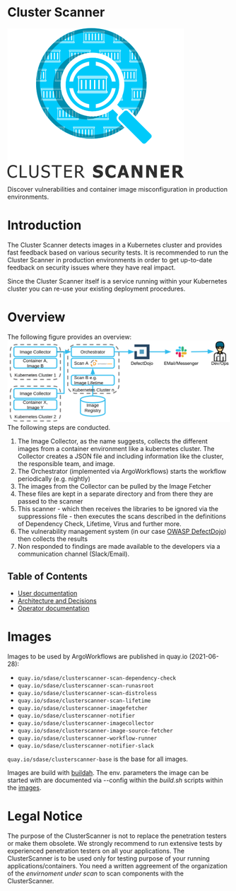 # Cluster Scanner
![Logo](docs/images/logo.png "Logo")


Discover vulnerabilities and container image misconfiguration in production environments.

# Introduction
The Cluster Scanner detects images in a Kubernetes cluster and provides fast feedback based on various security tests. It is recommended to run the Cluster Scanner in production environments in order to get up-to-date feedback on security issues where they have real impact.

Since the Cluster Scanner itself is a service running within your Kubernetes cluster you can re-use your existing deployment procedures.
# Overview
The following figure provides an overview:
![Overview](docs/images/overview.png)
The following steps are conducted.
1. The Image Collector, as the name suggests, collects the different images from a container environment like a kubernetes cluster. The Collector creates a JSON file and including information like the cluster, the responsible team, and image.
2. The Orchestrator (implemented via ArgoWorkflows) starts the workflow periodically (e.g. nightly)
3. The images from the Collector can be pulled by the Image Fetcher 
4. These files are kept in a separate directory and from there they are passed to the scanner
5. This scanner - which then receives the libraries to be ignored via the suppressions file - then executes the scans described in the definitions of Dependency Check, Lifetime, Virus and further more.
6. The vulnerability management system (in our case [OWASP DefectDojo](https://github.com/DefectDojo/django-DefectDojo)) then collects the results 
7. Non responded to findings are made available to the developers via a communication channel (Slack/Email).

## Table of Contents
- [User documentation](docs/user)
- [Architecture and Decisions](docs/architecture)
- [Operator documentation](docs/deployment)

# Images
Images to be used by ArgoWorkflows are published in quay.io (2021-06-28):

- `quay.io/sdase/clusterscanner-scan-dependency-check`
- `quay.io/sdase/clusterscanner-scan-runasroot`
- `quay.io/sdase/clusterscanner-scan-distroless`
- `quay.io/sdase/clusterscanner-scan-lifetime`
- `quay.io/sdase/clusterscanner-imagefetcher`
- `quay.io/sdase/clusterscanner-notifier`
- `quay.io/sdase/clusterscanner-imagecollector`
- `quay.io/sdase/clusterscanner-image-source-fetcher`
- `quay.io/sdase/clusterscanner-workflow-runner`
- `quay.io/sdase/clusterscanner-notifier-slack`

`quay.io/sdase/clusterscanner-base` is the base for all images.

Images are build with [buildah](https://buildah.io/). The env. parameters the image can be started with are documented via --config within the _build.sh_ scripts within the [images](images/).

# Legal Notice
The purpose of the ClusterScanner is not to replace the penetration testers or make them obsolete. We strongly recommend to run extensive tests by experienced penetration testers on all your applications.
The ClusterScanner is to be used only for testing purpose of your running applications/containers. You need a written aggreement of the organization of the _envirnoment under scan_ to scan components with the ClusterScanner.
